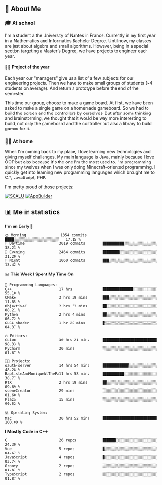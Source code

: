 ## 👀 About Me

### 🎓 At school

I'm a student a the University of Nantes in France. Currently in my first year in a Mathematics and Informatics Bachelor Degree. Until now, my classes are just about algebra and small algorithms. However, being in a special section targeting a Master's Degree, we have projects to engineer each year. 

#### 🔧🔬 Project of the year

Each year our "managers" give us a list of a few subjects for our engineering projects. Then we have to make small groups of students (~4 students on average). And return a prototype before the end of the semester.

This time our group, choose to make a game board. At first, we have been asked to make a single game on a homemade gameboard. So we had to build the screen and the controllers by ourselves. 
But after some thinking and brainstorming, we thought that it would be way more interesting to build, not only the gameboard and the controller but also a library to build games for it.

### 👨‍💻 At home

When I'm coming back to my place, I love learning new technologies and giving myself challenges. My main language is Java, mainly because I love OOP but also because it's the one I'm the most used to. I'm programming since my twelves when I was only doing Minecraft-oriented programming.  I quickly get into learning new programming languages which brought me to C#, JavaScript, PHP. 

I'm pretty proud of those projects:

[![SCALU](https://github-readme-stats.vercel.app/api/pin?username=renardfute&repo=SCALU)](https://github.com/renardfute/scalu)
[![AppBuilder](https://github-readme-stats.vercel.app/api/pin?username=pulsedev2&repo=AppBuilder)](https://github.com/pulsedev2/AppBuilder)

## 📊 Me in statistics
<!--START_SECTION:waka-->
**I'm an Early 🐤** 

```text
🌞 Morning                1354 commits        ████░░░░░░░░░░░░░░░░░░░░░   17.15 % 
🌆 Daytime                3019 commits        ██████████░░░░░░░░░░░░░░░   38.23 % 
🌃 Evening                2464 commits        ████████░░░░░░░░░░░░░░░░░   31.20 % 
🌙 Night                  1060 commits        ███░░░░░░░░░░░░░░░░░░░░░░   13.42 % 
```


📊 **This Week I Spent My Time On** 

```text
💬 Programming Languages: 
C++                      17 hrs              ██████████████░░░░░░░░░░░   55.10 % 
CMake                    3 hrs 39 mins       ███░░░░░░░░░░░░░░░░░░░░░░   11.85 % 
ObjectiveC               2 hrs 32 mins       ██░░░░░░░░░░░░░░░░░░░░░░░   08.21 % 
Python                   2 hrs 4 mins        ██░░░░░░░░░░░░░░░░░░░░░░░   06.72 % 
GLSL shader              1 hr 20 mins        █░░░░░░░░░░░░░░░░░░░░░░░░   04.37 % 

🔥 Editors: 
CLion                    30 hrs 21 mins      █████████████████████████   98.33 % 
PyCharm                  30 mins             ░░░░░░░░░░░░░░░░░░░░░░░░░   01.67 % 

🐱‍💻 Projects: 
oauth-server             14 hrs 54 mins      ████████████░░░░░░░░░░░░░   48.28 % 
BaptisteAndMoniqueAtThePa11 hrs 58 mins      ██████████░░░░░░░░░░░░░░░   38.77 % 
RTX                      2 hrs 59 mins       ██░░░░░░░░░░░░░░░░░░░░░░░   09.69 % 
sceneCreator             29 mins             ░░░░░░░░░░░░░░░░░░░░░░░░░   01.60 % 
Plaza                    15 mins             ░░░░░░░░░░░░░░░░░░░░░░░░░   00.82 % 

💻 Operating System: 
Mac                      30 hrs 52 mins      █████████████████████████   100.00 % 
```

**I Mostly Code in C++** 

```text
C                        26 repos            ██████░░░░░░░░░░░░░░░░░░░   24.30 % 
Vue                      5 repos             █░░░░░░░░░░░░░░░░░░░░░░░░   04.67 % 
JavaScript               4 repos             █░░░░░░░░░░░░░░░░░░░░░░░░   03.74 % 
Groovy                   2 repos             ░░░░░░░░░░░░░░░░░░░░░░░░░   01.87 % 
TypeScript               2 repos             ░░░░░░░░░░░░░░░░░░░░░░░░░   01.87 % 
```




<!--END_SECTION:waka-->
